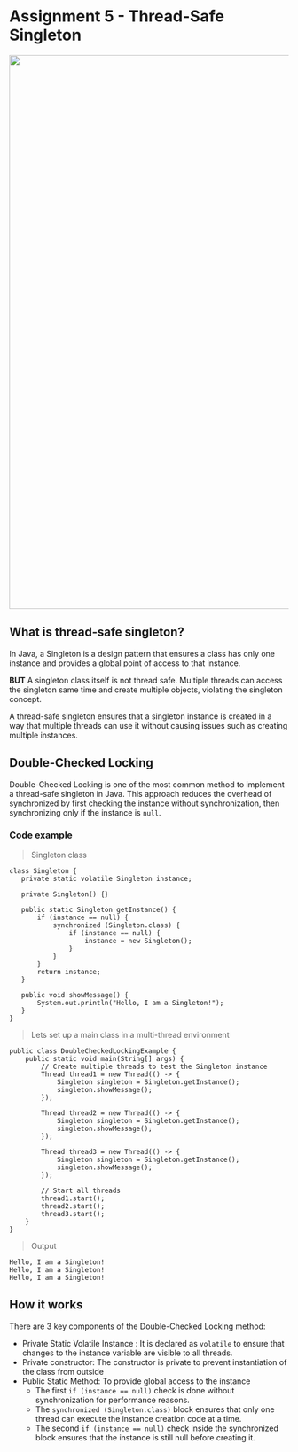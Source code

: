 # Assignment 5 - Thread-Safe Singleton

<img src="Assignment5\images\singleton.png" width="1000">

## What is thread-safe singleton?

In Java, a Singleton is a design pattern that ensures a class has only one instance and provides a global point of access to that instance. 

**BUT** A singleton class itself is not thread safe. Multiple threads can access the singleton same time and create multiple objects, violating the singleton concept.

A thread-safe singleton ensures that a singleton instance is created in a way that multiple threads can use it without causing issues such as creating multiple instances.

## Double-Checked Locking
Double-Checked Locking is one of the most common method to implement a thread-safe singleton in Java. This approach reduces the overhead of synchronized by first checking the instance without synchronization, then synchronizing only if the instance is ```null```. 

### Code example

> Singleton class

 ```
 class Singleton {
    private static volatile Singleton instance;

    private Singleton() {}

    public static Singleton getInstance() {
        if (instance == null) {
            synchronized (Singleton.class) {
                if (instance == null) {
                    instance = new Singleton();
                }
            }
        }
        return instance;
    }

    public void showMessage() {
        System.out.println("Hello, I am a Singleton!");
    }
}
```
> Lets set up a main class in a multi-thread environment
```
public class DoubleCheckedLockingExample {
    public static void main(String[] args) {
        // Create multiple threads to test the Singleton instance
        Thread thread1 = new Thread(() -> {
            Singleton singleton = Singleton.getInstance();
            singleton.showMessage();
        });

        Thread thread2 = new Thread(() -> {
            Singleton singleton = Singleton.getInstance();
            singleton.showMessage();
        });

        Thread thread3 = new Thread(() -> {
            Singleton singleton = Singleton.getInstance();
            singleton.showMessage();
        });

        // Start all threads
        thread1.start();
        thread2.start();
        thread3.start();
    }
}
```
> Output
```
Hello, I am a Singleton!
Hello, I am a Singleton!
Hello, I am a Singleton!
```

## How it works

There are 3 key components of the Double-Checked Locking method:

- Private Static Volatile Instance : It is declared as ```volatile``` to ensure that changes to the instance variable are visible to all threads.
- Private constructor: The constructor is private to prevent instantiation of the class from outside
- Public Static Method: To provide global access to the instance
    - The first ```if (instance == null)``` check is done without synchronization for performance reasons.
    - The ```synchronized (Singleton.class)``` block ensures that only one thread can execute the instance creation code at a time.
    - The second ```if (instance == null)``` check inside the synchronized block ensures that the instance is still null before creating it.